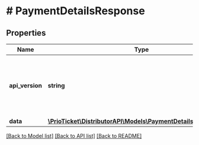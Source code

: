 # # PaymentDetailsResponse

## Properties

Name | Type | Description | Notes
------------ | ------------- | ------------- | -------------
**api_version** | **string** | Represents the version of the service API that&#39;s served in the response. | [readonly]
**data** | [**\PrioTicket\DistributorAPI\Models\PaymentDetailsResponseData**](PaymentDetailsResponseData.md) |  |

[[Back to Model list]](../../README.md#models) [[Back to API list]](../../README.md#endpoints) [[Back to README]](../../README.md)
